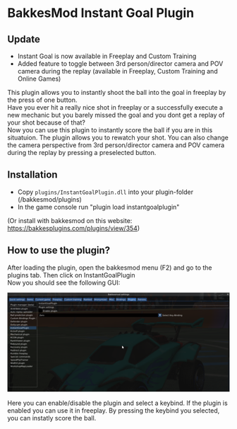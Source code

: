 # BakkesMod Instant Goal Plugin

## Update

* Instant Goal is now available in Freeplay and Custom Training
* Added feature to toggle between 3rd person/director camera and POV camera during the replay (available in Freeplay, Custom Training and Online Games) 

This plugin allows you to instantly shoot the ball into the goal in freeplay by the press of one button.  
Have you ever hit a really nice shot in freeplay or a successfully execute a new mechanic but you barely missed the goal and you dont get a replay of your shot because of that?  
Now you can use this plugin to instantly score the ball if you are in this situatuion. The plugin allows you to rewatch your shot.
You can also change the camera perspective from 3rd person/director camera and POV camera during the replay by pressing a preselected button.


## Installation

* Copy `plugins/InstantGoalPlugin.dll` into your plugin-folder (/bakkesmod/plugins)  
* In the game console run "plugin load instantgoalplugin"
 
(Or install with bakkesmod on this website: https://bakkesplugins.com/plugins/view/354)

## How to use the plugin?
After loading the plugin, open the bakkesmod menu (F2) and go to the plugins tab.
Then click on InstantGoalPlugin  
Now you should see the following GUI:


![icon](https://github.com/freshDumbl3dore/instant-goal-plugin/blob/master/README_ressources/GUI.png?raw=true)

Here you can enable/disable the plugin and select a keybind. If the plugin is enabled you can use it in freeplay. By pressing the keybind you selected, you can instatly score the ball. 
